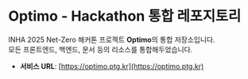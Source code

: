 # Optimo - Hackathon 통합 레포지토리

INHA 2025 Net-Zero 해커톤 프로젝트 **Optimo**의 통합 저장소입니다.  
모든 프론트엔드, 백엔드, 문서 등의 리소스를 통합해두었습니다.

- **서비스 URL**: [https://optimo.ptg.kr](https://optimo.ptg.kr)
